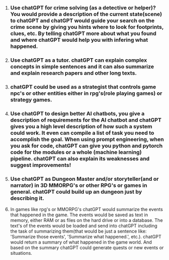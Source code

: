 1. ### Use chatGPT for crime solving (as a detective or helper)? You would provide a description of the current state(scene) to chatGPT and chatGPT would guide your search on the crime scene by giving you hints where to look for footprints, clues, etc. By telling chatGPT more about what you found and where chatGPT would help you with infering what happened.
2. ### Use chatGPT as a tutor. chatGPT can explain complex concepts in simple sentences and it can also summarize and explain research papers and other long texts.
3. ### chatGPT could be used as a strategist that controls game npc's or other entities either in rpg's(role playing games) or strategy games.
4. ### Use chatGPT to design better AI chatbots, you give a description of requirements for the AI chatbot and chatGPT gives you a high level description of how such a system could work. It even can compile a list of task you need to accomplish the goal. When using prompt engineering, when you ask for code, chatGPT can give you python and pytorch code for the modules or a whole (machine learning) pipeline. chatGPT can also explain its weaknesses and suggest improvements!
5. ### Use chatGPT as Dungeon Master and/or storyteller(and or narrator) in 3D MMORPG's or other RPG's or games in general. chatGPT could build up an dungeon just by describing it. 
6. In games like rpg's or MMORPG's chatGPT would summarize the events that happened in the game. The events would be saved as text in memory, either RAM or as files on the hard drive or into a database. The text's of the events would be loaded and send into chatGPT including the task of summarizing them(that would be just a sentence like: 'Summarize those events', 'Summarize what happened.', etc.). chatGPT would return a summary of what happened in the game world. And based on the summary chatGPT could generate quests or new events or situations.
